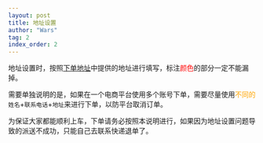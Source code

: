 ```yaml
---
layout: post
title: 地址设置
author: "Wars"
tag: 2
index_order: 2
---
```


地址设置时，按照[下单地址](/address)中提供的地址进行填写，标注<font color = red>颜色</font>的部分一定不能漏掉。   
   
   需要单独说明的是，如果在一个电商平台使用多个账号下单，需要尽量使用<font color = orange>不同的</font>`姓名`+`联系电话`+`地址`来进行下单，以防平台取消订单。   
      
   为保证大家都能顺利上车，下单请务必按照本说明进行，如果因为地址设置问题导致的派送不成功，只能自己去联系快递退单了。